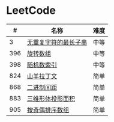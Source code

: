 LeetCode
========

| #   | 名称                                                                                                | 难度 |
|-----|---------------------------------------------------------------------------------------------------|----|
| 3   | [无重复字符的最长子串](https://leetcode-cn.com/problems/longest-substring-without-repeating-characters/)    | 中等 |
| 396 | [旋转数组](https://leetcode-cn.com/problems/rotate-function/)                                         | 中等 |
| 398 | [随机数索引](https://leetcode-cn.com/problems/random-pick-index/)                                      | 中等 |
| 824 | [山羊拉丁文](https://leetcode-cn.com/problems/goat-latin/)                                      | 简单 |
| 868 | [二进制间距](https://leetcode-cn.com/problems/binary-gap/)                                             | 简单 |
| 883 | [三维形体投影面积](https://leetcode-cn.com/problems/projection-area-of-3d-shapes/)                        | 简单 |
| 905 | [按奇偶排序数组](https://leetcode-cn.com/problems/sort-array-by-parity/)                        | 简单 |
